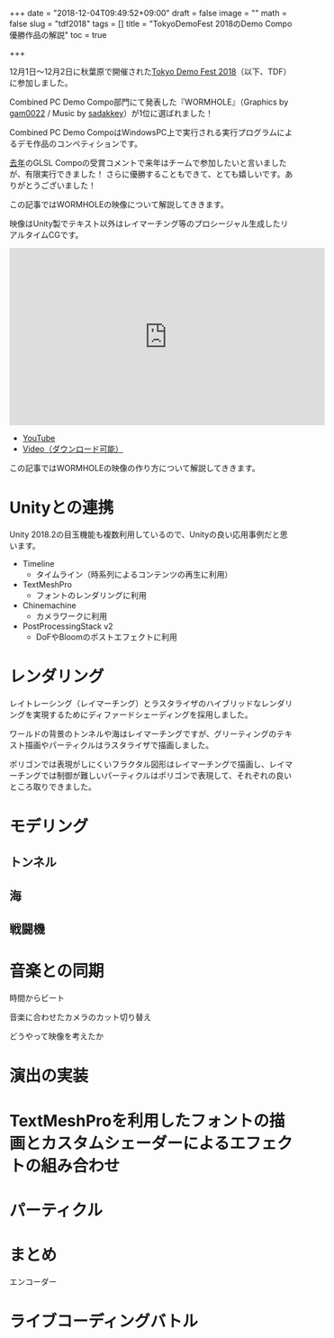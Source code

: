 +++
date = "2018-12-04T09:49:52+09:00"
draft = false
image = ""
math = false
slug = "tdf2018"
tags = []
title = "TokyoDemoFest 2018のDemo Compo優勝作品の解説"
toc = true

+++

12月1日～12月2日に秋葉原で開催された[Tokyo Demo Fest 2018](http://tokyodemofest.jp/2018/)（以下、TDF）に参加しました。

Combined PC Demo Compo部門にて発表した『WORMHOLE』（Graphics by [gam0022](https://twitter.com/gam0022/) / Music by [sadakkey](https://twitter.com/sadakkey)）が1位に選ばれました！

Combined PC Demo CompoはWindowsPC上で実行される実行プログラムによるデモ作品のコンペティションです。

[去年](https://gam0022.net/blog/2017/02/24/tdf2017/)のGLSL Compoの受賞コメントで来年はチームで参加したいと言いましたが、有限実行できました！
さらに優勝することもできて、とても嬉しいです。ありがとうございました！

この記事ではWORMHOLEの映像について解説してききます。

映像はUnity製でテキスト以外はレイマーチング等のプロシージャル生成したリアルタイムCGです。

<iframe width="560" height="315" src="https://www.youtube.com/embed/k5MotEfghjQ" frameborder="0" allow="accelerometer; autoplay; encrypted-media; gyroscope; picture-in-picture" allowfullscreen></iframe>

- [YouTube](https://www.youtube.com/watch?v=k5MotEfghjQ)
- [Video（ダウンロード可能）]()

この記事ではWORMHOLEの映像の作り方について解説してききます。

# Unityとの連携

Unity 2018.2の目玉機能も複数利用しているので、Unityの良い応用事例だと思います。

- Timeline
    - タイムライン（時系列によるコンテンツの再生に利用）
- TextMeshPro
    - フォントのレンダリングに利用
- Chinemachine
    - カメラワークに利用
- PostProcessingStack v2
    - DoFやBloomのポストエフェクトに利用

# レンダリング

レイトレーシング（レイマーチング）とラスタライザのハイブリッドなレンダリングを実現するためにディファードシェーディングを採用しました。

ワールドの背景のトンネルや海はレイマーチングですが、グリーティングのテキスト描画やパーティクルはラスタライザで描画しました。

ポリゴンでは表現がしにくいフラクタル図形はレイマーチングで描画し、レイマーチングでは制御が難しいパーティクルはポリゴンで表現して、それぞれの良いところ取りできました。

# モデリング

## トンネル

## 海

## 戦闘機

# 音楽との同期

時間からビート

音楽に合わせたカメラのカット切り替え

どうやって映像を考えたか

# 演出の実装

# TextMeshProを利用したフォントの描画とカスタムシェーダーによるエフェクトの組み合わせ

# パーティクル

# まとめ

エンコーダー

# ライブコーディングバトル